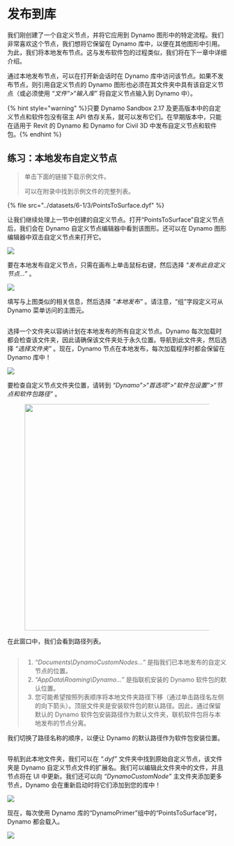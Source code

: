 # 发布到库

我们刚创建了一个自定义节点，并将它应用到 Dynamo 图形中的特定流程。我们非常喜欢这个节点，我们想将它保留在 Dynamo 库中，以便在其他图形中引用。为此，我们将本地发布节点。这与发布软件包的过程类似，我们将在下一章中详细介绍。

通过本地发布节点，可以在打开新会话时在 Dynamo 库中访问该节点。如果不发布节点，则引用自定义节点的 Dynamo 图形也必须在其文件夹中具有该自定义节点（或必须使用 _“文件”>“输入库”_ 将自定义节点输入到 Dynamo 中）。

{% hint style="warning" %}只要 Dynamo Sandbox 2.17 及更高版本中的自定义节点和软件包没有宿主 API 依存关系，就可以发布它们。在早期版本中，只能在适用于 Revit 的 Dynamo 和 Dynamo for Civil 3D 中发布自定义节点和软件包。{% endhint %}

## 练习：本地发布自定义节点

> 单击下面的链接下载示例文件。
>
> 可以在附录中找到示例文件的完整列表。

{% file src="../datasets/6-1/3/PointsToSurface.dyf" %}

让我们继续处理上一节中创建的自定义节点。打开“PointsToSurface”自定义节点后，我们会在 Dynamo 自定义节点编辑器中看到该图形。还可以在 Dynamo 图形编辑器中双击自定义节点来打开它。

![](../images/6-1/3/publishcustomnodelocally01.jpg)

要在本地发布自定义节点，只需在画布上单击鼠标右键，然后选择 _“发布此自定义节点...”_ 。

![](../images/6-1/3/publishcustomnodeexercise-02.jpg)

填写与上图类似的相关信息，然后选择 _“本地发布”_ 。请注意，“组”字段定义可从 Dynamo 菜单访问的主图元。

<figure><img src="../../.gitbook/assets/publish_a_package.png" alt=""><figcaption></figcaption></figure>

选择一个文件夹以容纳计划在本地发布的所有自定义节点。Dynamo 每次加载时都会检查该文件夹，因此请确保该文件夹处于永久位置。导航到此文件夹，然后选择 _“选择文件夹”_ 。现在，Dynamo 节点在本地发布，每次加载程序时都会保留在 Dynamo 库中！

![](../images/6-1/3/publishcustomnodeexercise-04.jpg)

要检查自定义节点文件夹位置，请转到 _“Dynamo”>“首选项”>“软件包设置”>“节点和软件包路径”_ 。

<figure><img src="../../.gitbook/assets/settings.png" alt="" width="520"><figcaption></figcaption></figure>

在此窗口中，我们会看到路径列表。

<figure><img src="../../.gitbook/assets/package-locations.png" alt=""><figcaption></figcaption></figure>

> 1. _“Documents\\DynamoCustomNodes...”_ 是指我们已本地发布的自定义节点的位置。
> 2. _“AppData\\Roaming\\Dynamo...”_ 是指联机安装的 Dynamo 软件包的默认位置。
> 3. 您可能希望按照列表顺序将本地文件夹路径下移（通过单击路径名左侧的向下箭头）。顶层文件夹是安装软件包的默认路径。因此，通过保留默认的 Dynamo 软件包安装路径作为默认文件夹，联机软件包将与本地发布的节点分离。

我们切换了路径名称的顺序，以便让 Dynamo 的默认路径作为软件包安装位置。

<figure><img src="../../.gitbook/assets/updated-package-locations.png" alt=""><figcaption></figcaption></figure>

导航到此本地文件夹，我们可以在 _“.dyf”_ 文件夹中找到原始自定义节点，该文件夹是 Dynamo 自定义节点文件的扩展名。我们可以编辑此文件夹中的文件，并且节点将在 UI 中更新。我们还可以向 _“DynamoCustomNode”_ 主文件夹添加更多节点，Dynamo 会在重新启动时将它们添加到您的库中！

![](../images/6-1/3/publishcustomnodeexercise-08.jpg)

现在，每次使用 Dynamo 库的“DynamoPrimer”组中的“PointsToSurface”时，Dynamo 都会载入。

![](../images/6-1/3/publishcustomnodeexercise-09.jpg)
